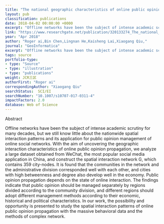 ```yaml
---
title: "The national geographic characteristics of online public opinion propagation in China based on WeChat network"
layout: pub
classification: publications
date: 2018-04-02 00:00:00 +0000
excerpt: "Offline networks have been the subject of intense academic scrutiny for many decades, but we still know little about the nationwide spatial interaction patterns and its application for public opinion management of online social networks. With the aim of uncovering the geographic interaction characteristics of online public opinion propagation, we a..."
link: "https://www.researchgate.net/publication/320133274_The_national_geographic_characteristics_of_online_public_opinion_propagation_in_China_based_on_WeChat_network"
year: "Apr 2018"
author: "Roger ai,Bin Chen,Lingnan He,Kaisheng Lai,Xiaogang Qiu,"
journal: "GeoInformatica"
excerpt: "Offline networks have been the subject of intense academic scrutiny for many decades, but we still know little about the nationwide spatial interaction patterns and its application for public opinion management of online social networks. With the aim of uncovering the geographic interaction characteristics of online public opinion propagation, we a..."
tags: source
portfolio-type: 
- type: "Source"
- type: "illustration"
- type: "publications"
weight: JCR三区
authorFirst: "Roger ai"
correspondingAuthor: "Xiaogang Qiu"
searchStatus:  SCI/EI
searchNumber: "10.1007/s10707-017-0311-4"
impactFactors: 2.0
database: Web of Science
---
```

Abstract

Offline networks have been the subject of intense academic scrutiny for many decades, but we still know little about the nationwide spatial interaction patterns and its application for public opinion management of online social networks. With the aim of uncovering the geographic interaction characteristics of online public opinion propagation, we analyze a large dataset obtained from WeChat, the most popular social media application in China, and construct the spatial interaction network G, which contains 359 city-nodes. It is found that the communities in the network and the administrative division corresponded well with each other, and cities with high betweenness and degree also develop well in the economy. Public opinion propagation depends on the state of online interaction. The findings indicate that public opinion should be managed separately by regions divided according to the community division, and different regions should adopt different management methods according to their economic, historical and political characteristics. In our work, the possibility and opportunity is presented to study the spatial interaction patterns of online public opinion propagation with the massive behavioral data and the methods of complex network.